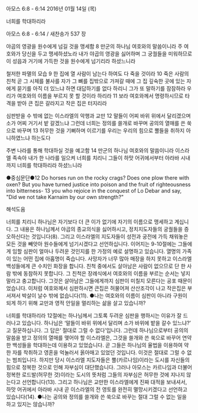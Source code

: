 아모스 6:8 - 6:14 
2016년 01월 14일 (목)

너희를 학대하리라



아모스 6:8 - 6:14 / 새찬송가 537 장


야곱의 영광을 원수에게 넘길 것을 맹세함
8 만군의 하나님 여호와의 말씀이니라 주 여호와가 당신을 두고 맹세하셨노라 내가 야곱의 영광을 싫어하며 그 궁궐들을 미워하므로 이 성읍과 거기에 가득한 것을 원수에게 넘기리라 하셨느니라

철저한 파멸의 모습
9 한 집에 열 사람이 남는다 하여도 다 죽을 것이라 10 죽은 사람의 친척 곧 그 시체를 불사를 자가 그 뼈를 집밖으로 가져갈 때에 그 집 깊숙한 곳에 있는 자에게 묻기를 아직 더 있느냐 하면 대답하기를 없다 하리니 그가 또 말하기를 잠잠하라 우리가 여호와의 이름을 부르지 못 할 것이라 하리라 11 보라 여호와께서 명령하시므로 타격을 받아 큰 집은 갈라지고 작은 집은 터지리라

심판받을 수 밖에 없는 이스라엘의 악행과 교만
12 말들이 어찌 바위 위에서 달리겠으며 소가 어찌 거기서 밭 갈겠느냐 그런데 너희는 정의를 쓸개로 바꾸며 공의의 열매를 쓴 쑥으로 바꾸며 13 허무한 것을 기뻐하며 이르기를 우리는 우리의 힘으로 뿔들을 취하지 아니하였느냐 하는도다

주변 나라를 통해 학대하실 것을 예고함
14 만군의 하나님 여호와의 말씀이니라 이스라엘 족속아 내가 한 나라를 일으켜 너희를 치리니 그들이 하맛 어귀에서부터 아라바 시내까지 너희를 학대하리라 하셨느니라

●중심문단●12 Do horses run on the rocky crags? Does one plow there with oxen? But you have turned justice into poison and the fruit of righteousness into bitterness- 13 you who rejoice in the conquest of Lo Debar and say, "Did we not take Karnaim by our own strength?"

해석도움





너희를 치리니 
하나님은 자기보다 더 큰 이가 없기에 자기의 이름으로 맹세하고 계십니다. 그 내용은 하나님께서 야곱의 종교의식을 싫어하시고, 정치지도자들의 궁궐들을 증오하신다는 것입니다(8). 그리고 이스라엘의 지도자들이 성전과 궁전에 가득 채워놓은 모든 것을 빼앗아 원수들에게 넘기시겠다고 선언하십니다. 이어지는 9-10절에는 그들에게 임할 심판이 얼마나 두려운 것인지를 한 가정의 예로 설명하고 있습니다. 열명의 가족이 있는 어떤 집에 아홉명이 죽습니다. 사망자가 너무 많아 매장을 하지 못하고 이스라엘 백성들에게 큰 수치인 화장을 합니다. 친척 중에서도 살아남은 사람이 없으므로 단 한 사람 밖에 동참하지 못합니다. 그 친척은 장례식에서 여호와의 이름을 부르는 순서는 넣지 말라고 충고합니다. 그것은 살아남은 그들에게까지 심판이 미칠지 모른다는 공포 때문이었습니다. 이처럼 여호와께서 심판하시면 큰집은 허물어져 산산조각이 나고 작은집은 부서져서 박살이 날수 밖에 없습니다(11). 
●나는 여호와의 이름이 심판이 아니라 구원이 되게 하기 위해 교만과 영적 안일을 멀리하는 삶을 살고 있습니까?

너희를 학대하리라 
12절에는 하나님께서 그토록 두려운 심판을 행하시는 이유가 잘 드러나고 있습니다. 하나님은 ‘말들이 바위 위에서 달리며 소가 바위에 밭을 갈수 있느냐?’ 고 질문하십니다. 그 답은‘ 절대로 그럴 수 없다’입니다. 그런데 하나님으로부터 공의의 말씀을 받고 정의의 열매를 맺어야 할 이스라엘은, 그것을 쓸개와 쓴 쑥으로 바꾸어 연약한 백성들을 학대하는데 이용하고 있었습니다. 곧 그들은 하나님의 율법을 이용하여 약한 자를 착취하고 영혼을 억눌러서 옭아매고 있었던 것입니다. 이것은 절대로 그럴 수 없는 범죄입니다. 하지만 당시 이스라엘 지도자들은 뿔(카르나임)이라는 도시를 자신들의 힘으로 정복한 것으로 인해 자부심이 대단했습니다. 그러나 아모스는 카르나임과 더불어 정복한 로드발(허무한 것)이라는 도시의 뜻처럼 그들의 자부심은 허무한 것에 지나지 않는다고 선언합니다(13). 그리고 하나님은 교만한 이스라엘에게 진짜 대적을 보내셔서, 하맛 어귀에서 아라바 시내 곧 이스라엘의 전 영토를 완전히 멸망시키겠다고 선언하고 있습니다(14).
●나는 공의와 정의를 쓸개와 쓴 쑥으로 바꾸는 절대 그럴 수 없는 일을 하고 있지는 않습니까?